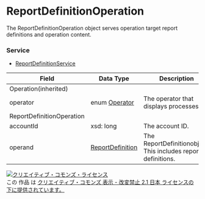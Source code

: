 # ReportDefinitionOperation
The ReportDefinitionOperation object serves operation target report definitions and operation content.
### Service
+ [ReportDefinitionService](../services/ReportDefinitionService.md)

| Field | Data Type | Description | Restriction | 
|---|---|---|---|
| Operation(inherited)||||
| operator| enum <a href="./Operator.md%0D%0A">Operator</a>| The operator that displays processes.| Req |
| ReportDefinitionOperation||||
| accountId| xsd: long| The account ID.| Req |
| operand| <a href="../data/ReportDefinition.md">ReportDefinition</a>| The ReportDefinitionobject. This includes report definitions.| Req |
<a rel="license" href="http://creativecommons.org/licenses/by-nd/2.1/jp/"><img alt="クリエイティブ・コモンズ・ライセンス" style="border-width:0" src="https://i.creativecommons.org/l/by-nd/2.1/jp/88x31.png" /></a><br />この 作品 は <a rel="license" href="http://creativecommons.org/licenses/by-nd/2.1/jp/">クリエイティブ・コモンズ 表示 - 改変禁止 2.1 日本 ライセンスの下に提供されています。</a>
